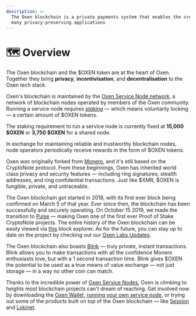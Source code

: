 ```yaml
---
description: >-
  The Oxen blockchain is a private payments system that enables the creation of
  many privacy-preserving applications
---
```


# 🗺 Overview

The Oxen blockchain and the $OXEN token are at the heart of Oxen. Together they bring **privacy**, **incentivisation**, and **decentralisation** to the Oxen tech stack.

Oxen's blockchain is maintained by the [Oxen Service Node network](oxen-service-nodes.md), a network of blockchain nodes operated by members of the Oxen community. Running a service node requires [_staking_](../using-the-oxen-blockchain/oxen-service-node-guides/staking-to-shared-service-node.md) — which means voluntarily locking — a certain amount of $OXEN tokens.

The staking requirement to run a service node is currently fixed at **15,000 $OXEN** or **3,750 $OXEN** for a shared node.

In exchange for maintaining reliable and trustworthy blockchain nodes, node operators periodically receive rewards in the form of $OXEN tokens.

Oxen was originally forked from [Monero](https://www.getmonero.org), and it's still based on the CryptoNote protocol. From these beginnings, Oxen has inherited world class privacy and security features — including ring signatures, stealth addresses, and ring confidential transactions. Just like $XMR, $OXEN is fungible, private, and untraceable.

The Oxen blockchain got started in 2018, with its first ever block being confirmed on March 5 of that year. Ever since then, the blockchain has been successfully and securely operating. On October 15 2019, we made the transition to [Pulse](pulse-pos-on-oxen/) — making Oxen one of the first ever Proof of Stake CryptoNote projects. The entire history of the Oxen blockchain can be easily viewed via [this](https://oxen.observer/) block explorer. As for the future, you can stay up to date on the project by checking out our [Oxen Labs Updates](https://www.youtube.com/playlist?list=PL8foWl0AK1zG5PbYMunNlbHFpjcv44dKu).

The Oxen blockchain also boasts [Blink](blink-instant-transactions.md) — truly private, instant transactions. Blink allows you to make transactions with all the confidence Monero enthusiasts love, but with a 1 second transaction time. Blink gives $OXEN the potential to be used as a true means of value exchange — not just storage — in a way no other coin can match.

Thanks to the incredible power of [Oxen Service Nodes](oxen-service-nodes.md), Oxen is climbing to heights most blockchain projects can't dream of reaching. Get involved now by downloading the [Oxen Wallet](https://docs.oxen.io/downloads), [running your own service node](../using-the-oxen-blockchain/oxen-service-node-guides/staking-to-shared-service-node.md), or trying out some of the products built on top of the Oxen blockchain — like [Session](../products-built-on-oxen/session/) and [Lokinet](../products-built-on-oxen/lokinet/).
